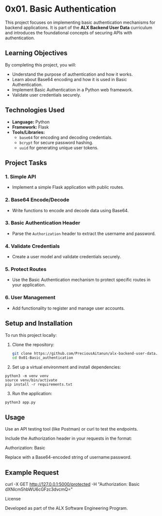 # 0x01. Basic Authentication  

This project focuses on implementing basic authentication mechanisms for backend applications. It is part of the **ALX Backend User Data** curriculum and introduces the foundational concepts of securing APIs with authentication.  

## Learning Objectives  
By completing this project, you will:  
- Understand the purpose of authentication and how it works.  
- Learn about Base64 encoding and how it is used in Basic Authentication.  
- Implement Basic Authentication in a Python web framework.  
- Validate user credentials securely.  

## Technologies Used  
- **Language:** Python  
- **Framework:** Flask  
- **Tools/Libraries:**  
  - `base64` for encoding and decoding credentials.  
  - `bcrypt` for secure password hashing.  
  - `uuid` for generating unique user tokens.  

## Project Tasks  
### 1. Simple API  
- Implement a simple Flask application with public routes.  

### 2. Base64 Encode/Decode  
- Write functions to encode and decode data using Base64.  

### 3. Basic Authentication Header  
- Parse the `Authorization` header to extract the username and password.  

### 4. Validate Credentials  
- Create a user model and validate credentials securely.  

### 5. Protect Routes  
- Use the Basic Authentication mechanism to protect specific routes in your application.  

### 6. User Management  
- Add functionality to register and manage user accounts.  

## Setup and Installation  
To run this project locally:  

1. Clone the repository:  
   ```bash  
   git clone https://github.com/PreciousAitanun/alx-backend-user-data.git  
   cd 0x01-Basic_authentication
   ```

2. Set up a virtual environment and install dependencies:
```
python3 -m venv venv  
source venv/bin/activate  
pip install -r requirements.txt
```

3. Run the application:
```
python3 app.py
```


## Usage

Use an API testing tool (like Postman) or curl to test the endpoints.

Include the Authorization header in your requests in the format:

Authorization: Basic <Base64-encoded credentials>

Replace <Base64-encoded credentials> with a Base64-encoded string of username:password.


## Example Request

curl -X GET http://127.0.0.1:5000/protected -H "Authorization: Basic dXNlcm5hbWU6cGFzc3dvcmQ="

License

Developed as part of the ALX Software Engineering Program.



